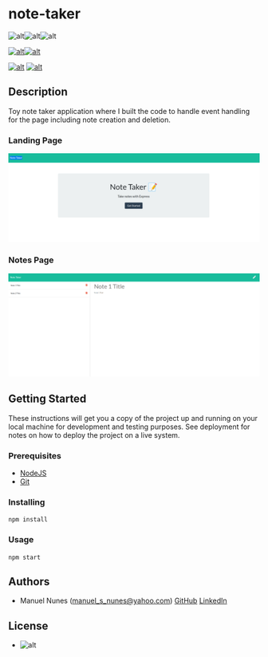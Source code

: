 
# note-taker

![alt](https://img.shields.io/badge/JavaScript-64%25-blue)![alt](https://img.shields.io/badge/HTML-25%25-blue)![alt](https://img.shields.io/badge/CSS-11%25-blue)

[![alt](https://img.shields.io/badge/express-%5E4.18.2-orange)](http://expressjs.com/)[![alt](https://img.shields.io/badge/if--env-%5E1.0.4-orange)](https://github.com/ericclemmons/if-env#readme)

[![alt](https://img.shields.io/badge/nodemon-%5E2.0.20-yellow)](https://nodemon.io) [![alt](https://img.shields.io/badge/serve-%5E14.1.2-yellow)](https://github.com/vercel/serve#readme) 




## Description

Toy note taker application where I built the code to handle event handling for the page including note creation and deletion.

### Landing Page
![Note Taker Landing Page](./.README/note-taker-landing.png)

### Notes Page
![Note Taker Notes Page](./.README/note-taker-notes-page.png)

## Getting Started

These instructions will get you a copy of the project up and running on your local machine for development and testing purposes. See deployment for notes on how to deploy the project on a live system.

### Prerequisites

* [NodeJS](https://nodejs.org/en/)
* [Git](https://git-scm.com/)

### Installing

```
npm install
```

### Usage

```
npm start
```

## Authors

- Manuel Nunes (manuel_s_nunes@yahoo.com) [GitHub](https://github.com/redmarmaduke) [LinkedIn](https://www.linkedin.com/in/manuel-nunes-272ba31b/) 


## License

* ![alt](https://img.shields.io/badge/LICENSE-MIT-blue)



